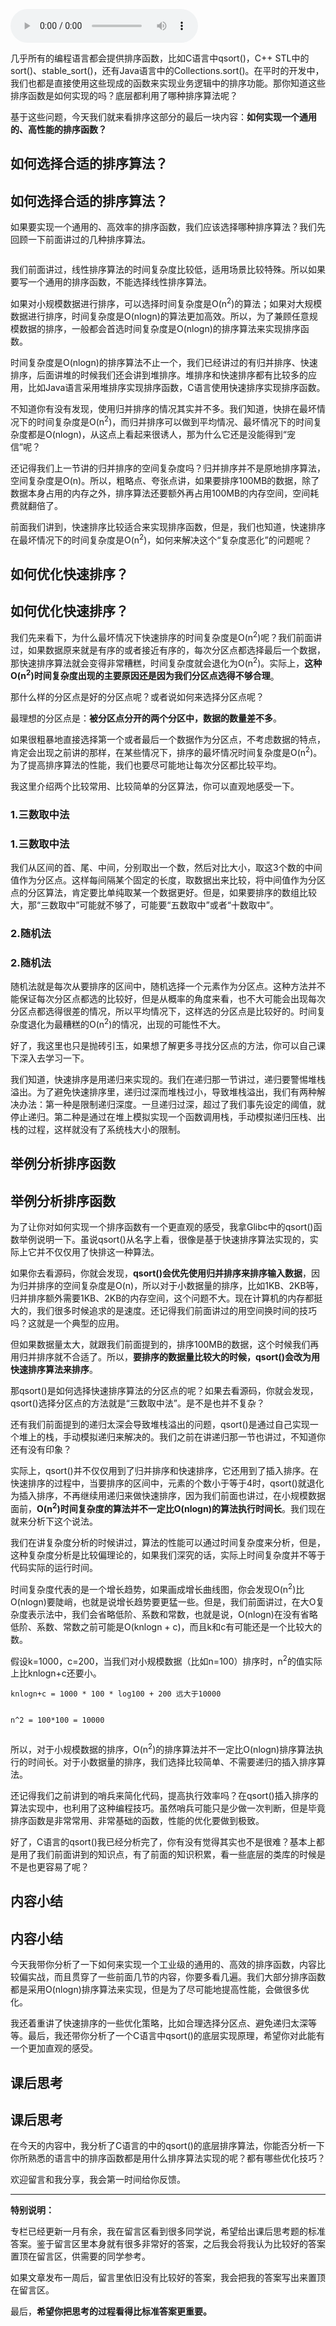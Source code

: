 <audio title="14 _ 排序优化：如何实现一个通用的、高性能的排序函数？" src="https://static001.geekbang.org/resource/audio/d0/89/d01a09c1ae936811bb24412127047289.mp3" controls="controls"></audio> 
<p>几乎所有的编程语言都会提供排序函数，比如C语言中qsort()，C++ STL中的sort()、stable_sort()，还有Java语言中的Collections.sort()。在平时的开发中，我们也都是直接使用这些现成的函数来实现业务逻辑中的排序功能。那你知道这些排序函数是如何实现的吗？底层都利用了哪种排序算法呢？</p><p>基于这些问题，今天我们就来看排序这部分的最后一块内容：<strong><span class="orange">如何实现一个通用的、高性能的排序函数？</span></strong></p>

## 如何选择合适的排序算法？
<h2>如何选择合适的排序算法？</h2><p>如果要实现一个通用的、高效率的排序函数，我们应该选择哪种排序算法？我们先回顾一下前面讲过的几种排序算法。</p><p><img src="https://static001.geekbang.org/resource/image/1f/fd/1f6ef7e0a5365d6e9d68f0ccc71755fd.jpg?wh=1142*698" alt=""></p><p>我们前面讲过，线性排序算法的时间复杂度比较低，适用场景比较特殊。所以如果要写一个通用的排序函数，不能选择线性排序算法。</p><p>如果对小规模数据进行排序，可以选择时间复杂度是O(n<sup>2</sup>)的算法；如果对大规模数据进行排序，时间复杂度是O(nlogn)的算法更加高效。所以，为了兼顾任意规模数据的排序，一般都会首选时间复杂度是O(nlogn)的排序算法来实现排序函数。</p><p>时间复杂度是O(nlogn)的排序算法不止一个，我们已经讲过的有归并排序、快速排序，后面讲堆的时候我们还会讲到堆排序。堆排序和快速排序都有比较多的应用，比如Java语言采用堆排序实现排序函数，C语言使用快速排序实现排序函数。</p><!-- [[[read_end]]] --><p>不知道你有没有发现，使用归并排序的情况其实并不多。我们知道，快排在最坏情况下的时间复杂度是O(n<sup>2</sup>)，而归并排序可以做到平均情况、最坏情况下的时间复杂度都是O(nlogn)，从这点上看起来很诱人，那为什么它还是没能得到“宠信”呢？</p><p>还记得我们上一节讲的归并排序的空间复杂度吗？归并排序并不是原地排序算法，空间复杂度是O(n)。所以，粗略点、夸张点讲，如果要排序100MB的数据，除了数据本身占用的内存之外，排序算法还要额外再占用100MB的内存空间，空间耗费就翻倍了。</p><p>前面我们讲到，快速排序比较适合来实现排序函数，但是，我们也知道，快速排序在最坏情况下的时间复杂度是O(n<sup>2</sup>)，如何来解决这个“复杂度恶化”的问题呢？</p>

## 如何优化快速排序？
<h2>如何优化快速排序？</h2><p>我们先来看下，为什么最坏情况下快速排序的时间复杂度是O(n<sup>2</sup>)呢？我们前面讲过，如果数据原来就是有序的或者接近有序的，每次分区点都选择最后一个数据，那快速排序算法就会变得非常糟糕，时间复杂度就会退化为O(n<sup>2</sup>)。实际上，<strong>这种O(n<sup>2</sup>)时间复杂度出现的主要原因还是因为我们分区点选得不够合理</strong>。</p><p>那什么样的分区点是好的分区点呢？或者说如何来选择分区点呢？</p><p>最理想的分区点是：<strong>被分区点分开的两个分区中，数据的数量差不多</strong>。</p><p>如果很粗暴地直接选择第一个或者最后一个数据作为分区点，不考虑数据的特点，肯定会出现之前讲的那样，在某些情况下，排序的最坏情况时间复杂度是O(n<sup>2</sup>)。为了提高排序算法的性能，我们也要尽可能地让每次分区都比较平均。</p><p>我这里介绍两个比较常用、比较简单的分区算法，你可以直观地感受一下。</p>

### 1.三数取中法
<h3>1.三数取中法</h3><p>我们从区间的首、尾、中间，分别取出一个数，然后对比大小，取这3个数的中间值作为分区点。这样每间隔某个固定的长度，取数据出来比较，将中间值作为分区点的分区算法，肯定要比单纯取某一个数据更好。但是，如果要排序的数组比较大，那“三数取中”可能就不够了，可能要“五数取中”或者“十数取中”。</p>

### 2.随机法
<h3>2.随机法</h3><p>随机法就是每次从要排序的区间中，随机选择一个元素作为分区点。这种方法并不能保证每次分区点都选的比较好，但是从概率的角度来看，也不大可能会出现每次分区点都选得很差的情况，所以平均情况下，这样选的分区点是比较好的。时间复杂度退化为最糟糕的O(n<sup>2</sup>)的情况，出现的可能性不大。</p><p>好了，我这里也只是抛砖引玉，如果想了解更多寻找分区点的方法，你可以自己课下深入去学习一下。</p><p>我们知道，快速排序是用递归来实现的。我们在递归那一节讲过，递归要警惕堆栈溢出。为了避免快速排序里，递归过深而堆栈过小，导致堆栈溢出，我们有两种解决办法：第一种是限制递归深度。一旦递归过深，超过了我们事先设定的阈值，就停止递归。第二种是通过在堆上模拟实现一个函数调用栈，手动模拟递归压栈、出栈的过程，这样就没有了系统栈大小的限制。</p>

## 举例分析排序函数
<h2>举例分析排序函数</h2><p>为了让你对如何实现一个排序函数有一个更直观的感受，我拿Glibc中的qsort()函数举例说明一下。虽说qsort()从名字上看，很像是基于快速排序算法实现的，实际上它并不仅仅用了快排这一种算法。</p><p>如果你去看源码，你就会发现，<strong>qsort()会优先使用归并排序来排序输入数据</strong>，因为归并排序的空间复杂度是O(n)，所以对于小数据量的排序，比如1KB、2KB等，归并排序额外需要1KB、2KB的内存空间，这个问题不大。现在计算机的内存都挺大的，我们很多时候追求的是速度。还记得我们前面讲过的用空间换时间的技巧吗？这就是一个典型的应用。</p><p>但如果数据量太大，就跟我们前面提到的，排序100MB的数据，这个时候我们再用归并排序就不合适了。所以，<strong>要排序的数据量比较大的时候，qsort()会改为用快速排序算法来排序</strong>。</p><p>那qsort()是如何选择快速排序算法的分区点的呢？如果去看源码，你就会发现，qsort()选择分区点的方法就是“三数取中法”。是不是也并不复杂？</p><p>还有我们前面提到的递归太深会导致堆栈溢出的问题，qsort()是通过自己实现一个堆上的栈，手动模拟递归来解决的。我们之前在讲递归那一节也讲过，不知道你还有没有印象？</p><p>实际上，qsort()并不仅仅用到了归并排序和快速排序，它还用到了插入排序。在快速排序的过程中，当要排序的区间中，元素的个数小于等于4时，qsort()就退化为插入排序，不再继续用递归来做快速排序，因为我们前面也讲过，在小规模数据面前，<strong>O(n<sup>2</sup>)时间复杂度的算法并不一定比O(nlogn)的算法执行时间长</strong>。我们现在就来分析下这个说法。</p><p>我们在讲复杂度分析的时候讲过，算法的性能可以通过时间复杂度来分析，但是，这种复杂度分析是比较偏理论的，如果我们深究的话，实际上时间复杂度并不等于代码实际的运行时间。</p><p>时间复杂度代表的是一个增长趋势，如果画成增长曲线图，你会发现O(n<sup>2</sup>)比O(nlogn)要陡峭，也就是说增长趋势要更猛一些。但是，我们前面讲过，在大O复杂度表示法中，我们会省略低阶、系数和常数，也就是说，O(nlogn)在没有省略低阶、系数、常数之前可能是O(knlogn + c)，而且k和c有可能还是一个比较大的数。</p><p>假设k=1000，c=200，当我们对小规模数据（比如n=100）排序时，n<sup>2</sup>的值实际上比knlogn+c还要小。</p><pre><code>knlogn+c = 1000 * 100 * log100 + 200 远大于10000

n^2 = 100*100 = 10000
</code></pre><p>所以，对于小规模数据的排序，O(n<sup>2</sup>)的排序算法并不一定比O(nlogn)排序算法执行的时间长。对于小数据量的排序，我们选择比较简单、不需要递归的插入排序算法。</p><p>还记得我们之前讲到的哨兵来简化代码，提高执行效率吗？在qsort()插入排序的算法实现中，也利用了这种编程技巧。虽然哨兵可能只是少做一次判断，但是毕竟排序函数是非常常用、非常基础的函数，性能的优化要做到极致。</p><p>好了，C语言的qsort()我已经分析完了，你有没有觉得其实也不是很难？基本上都是用了我们前面讲到的知识点，有了前面的知识积累，看一些底层的类库的时候是不是也更容易了呢？</p>

## 内容小结
<h2>内容小结</h2><p>今天我带你分析了一下如何来实现一个工业级的通用的、高效的排序函数，内容比较偏实战，而且贯穿了一些前面几节的内容，你要多看几遍。我们大部分排序函数都是采用O(nlogn)排序算法来实现，但是为了尽可能地提高性能，会做很多优化。</p><p>我还着重讲了快速排序的一些优化策略，比如合理选择分区点、避免递归太深等等。最后，我还带你分析了一个C语言中qsort()的底层实现原理，希望你对此能有一个更加直观的感受。</p>

## 课后思考
<h2>课后思考</h2><p>在今天的内容中，我分析了C语言的中的qsort()的底层排序算法，你能否分析一下你所熟悉的语言中的排序函数都是用什么排序算法实现的呢？都有哪些优化技巧？</p><p>欢迎留言和我分享，我会第一时间给你反馈。</p><hr><p><strong><span class="orange">特别说明：</span></strong></p><p>专栏已经更新一月有余，我在留言区看到很多同学说，希望给出课后思考题的标准答案。鉴于留言区里本身就有很多非常好的答案，之后我会将我认为比较好的答案置顶在留言区，供需要的同学参考。</p><p>如果文章发布一周后，留言里依旧没有比较好的答案，我会把我的答案写出来置顶在留言区。</p><p>最后，<strong>希望你把思考的过程看得比标准答案更重要。</strong></p>